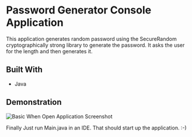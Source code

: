 # Password Generator Console Application
This application generates random password using the SecureRandom cryptographically strong library to generate the password. It asks the user for the length and then generates it.

## Built With
- Java

## Demonstration

![Basic When Open Application Screenshot](/../dev/src/images/image.JPG?raw=true)

Finally Just run Main.java in an IDE. That should start up the application. :-)